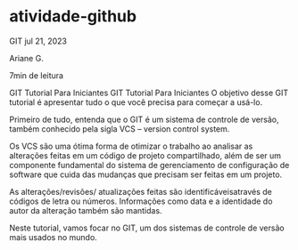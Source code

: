# atividade-github


GIT
jul 21, 2023

Ariane G.

7min de leitura

GIT Tutorial Para Iniciantes
GIT Tutorial Para Iniciantes
O objetivo desse GIT tutorial é apresentar tudo o que você precisa para começar a usá-lo.

Primeiro de tudo, entenda que o GIT é um sistema de controle de versão, também conhecido pela sigla VCS – version control system.

Os VCS são uma ótima forma de otimizar o trabalho ao analisar as alterações feitas em um código de projeto compartilhado, além de ser um componente fundamental do sistema de gerenciamento de configuração de software que cuida das mudanças que precisam ser feitas em um projeto.

As alterações/revisões/ atualizações feitas são identificáveis ​​através de códigos de letra ou números. Informações como data e a identidade do autor da alteração também são mantidas.

Neste tutorial, vamos focar no GIT, um dos sistemas de controle de versão mais usados no mundo.
